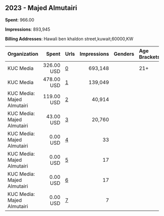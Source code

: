 ## 2023 - Majed Almutairi 
**Spent**: 966.00

**Impressions**: 893,945

**Billing Addresses**: Hawali ben khaldon street,kuwait,60000,KW

|Organization|Spent|Urls|Impressions|Genders|Age Brackets|Country Codes|
|:---|---:|:---|---:|:---|:---|:---|
|KUC Media|326.00 USD|[0](https://www.snap.com/political-ads/asset/8b2721256b7e761bc5417209d82d99ca7df8e185f46c90b06e4735ce64a0b9d1?mediaType=jpeg)|693,148||21+|kuwait|
|KUC Media|478.00 USD|[1](https://www.snap.com/political-ads/asset/8b2721256b7e761bc5417209d82d99ca7df8e185f46c90b06e4735ce64a0b9d1?mediaType=jpeg)|139,049|||kuwait|
|KUC Media: Majed Almutairi|119.00 USD|[2](https://www.snap.com/political-ads/asset/a4259884341858dc934566673787d2b6046cf29f2069d9f3e77ee0969e3a0d58?mediaType=jpeg)|40,914|||kuwait|
|KUC Media: Majed Almutairi|43.00 USD|[3](https://www.snap.com/political-ads/asset/a4259884341858dc934566673787d2b6046cf29f2069d9f3e77ee0969e3a0d58?mediaType=jpeg)|20,760|||kuwait|
|KUC Media: Majed Almutairi|0.00 USD|[4](https://www.snap.com/political-ads/asset/ffbbaa5013a5889da5faf4f6edffdbed5f4fc8d80cd1ad7e9e76e49f8157c314?mediaType=jpeg)|33|||kuwait|
|KUC Media: Majed Almutairi|0.00 USD|[5](https://www.snap.com/political-ads/asset/ffbbaa5013a5889da5faf4f6edffdbed5f4fc8d80cd1ad7e9e76e49f8157c314?mediaType=jpeg)|17|||kuwait|
|KUC Media: Majed Almutairi|0.00 USD|[6](https://www.snap.com/political-ads/asset/ffbbaa5013a5889da5faf4f6edffdbed5f4fc8d80cd1ad7e9e76e49f8157c314?mediaType=jpeg)|17|||kuwait|
|KUC Media: Majed Almutairi|0.00 USD|[7](https://www.snap.com/political-ads/asset/ffbbaa5013a5889da5faf4f6edffdbed5f4fc8d80cd1ad7e9e76e49f8157c314?mediaType=jpeg)|7|||kuwait|
